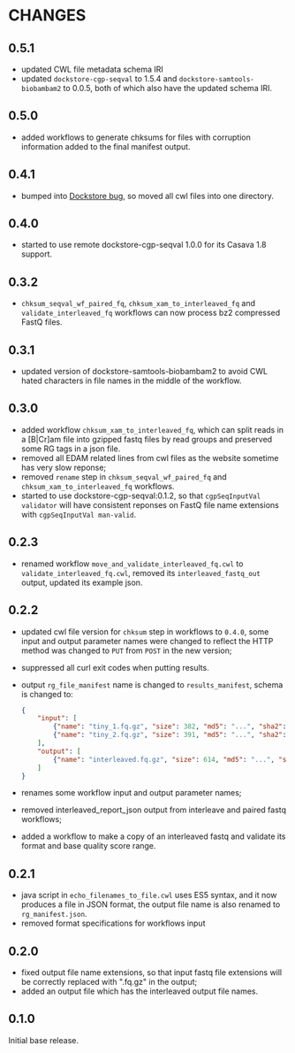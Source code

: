# CHANGES

## 0.5.1

* updated CWL file metadata schema IRI
* updated `dockstore-cgp-seqval` to 1.5.4 and `dockstore-samtools-biobambam2` to 0.0.5, both of which also have the updated schema IRI.

## 0.5.0

* added workflows to generate chksums for files with corruption information added to the final manifest output.

## 0.4.1

* bumped into [Dockstore bug](https://github.com/ga4gh/dockstore/issues/2154), so moved all cwl files into one directory.

## 0.4.0

* started to use remote dockstore-cgp-seqval 1.0.0 for its Casava 1.8 support.

## 0.3.2

* `chksum_seqval_wf_paired_fq`, `chksum_xam_to_interleaved_fq` and `validate_interleaved_fq` workflows can now process bz2 compressed FastQ files.

## 0.3.1

* updated version of dockstore-samtools-biobambam2 to avoid CWL hated characters in file names in the middle of the workflow.

## 0.3.0

* added workflow `chksum_xam_to_interleaved_fq`, which can split reads in a [B|Cr]am file into gzipped fastq files by read groups and preserved some RG tags in a json file.
* removed all EDAM related lines from cwl files as the website sometime has very slow reponse;
* removed `rename` step in `chksum_seqval_wf_paired_fq` and `chksum_xam_to_interleaved_fq` workflows.
* started to use dockstore-cgp-seqval:0.1.2, so that `cgpSeqInputVal validator` will have consistent reponses on FastQ file name extensions with `cgpSeqInputVal man-valid`.

## 0.2.3

* renamed workflow `move_and_validate_interleaved_fq.cwl` to `validate_interleaved_fq.cwl`, removed its `interleaved_fastq_out` output, updated its example json.

## 0.2.2

* updated cwl file version for `chksum` step in workflows to `0.4.0`, some input and output parameter names were changed to reflect the HTTP method was changed to `PUT` from `POST` in the new version;
* suppressed all curl exit codes when putting results.
* output `rg_file_manifest` name is changed to `results_manifest`, schema is changed to:

    ```json
    {
        "input": [
            {"name": "tiny_1.fq.gz", "size": 382, "md5": "...", "sha2": "..."},
            {"name": "tiny_2.fq.gz", "size": 391, "md5": "...", "sha2": "..."}
        ],
        "output": [
            {"name": "interleaved.fq.gz", "size": 614, "md5": "...", "sha2": "..."}
        ]
    }
    ```

* renames some workflow input and output parameter names;
* removed interleaved_report_json output from interleave and paired fastq workflows;
* added a workflow to make a copy of an interleaved fastq and validate its format and base quality score range.

## 0.2.1

* java script in `echo_filenames_to_file.cwl` uses ES5 syntax, and it now produces a file in JSON format, the output file name is also renamed to `rg_manifest.json`.
* removed format specifications for workflows input

## 0.2.0

* fixed output file name extensions, so that input fastq file extensions will be correctly replaced with ".fq.gz" in the output;
* added an output file which has the interleaved output file names.

## 0.1.0

Initial base release.
